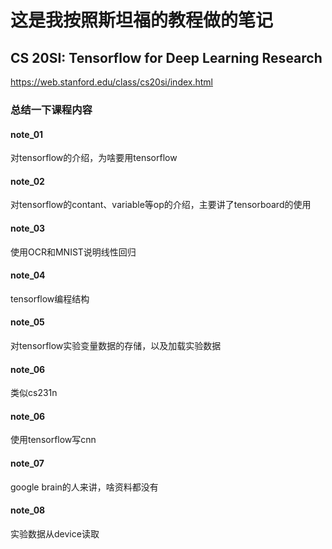 # 这是我按照斯坦福的教程做的笔记

## CS 20SI: Tensorflow for Deep Learning Research

https://web.stanford.edu/class/cs20si/index.html


### 总结一下课程内容 

#### note_01
对tensorflow的介绍，为啥要用tensorflow

#### note_02
对tensorflow的contant、variable等op的介绍，主要讲了tensorboard的使用

#### note_03
使用OCR和MNIST说明线性回归

#### note_04
tensorflow编程结构

#### note_05
对tensorflow实验变量数据的存储，以及加载实验数据

#### note_06
类似cs231n

#### note_06
使用tensorflow写cnn

#### note_07
google brain的人来讲，啥资料都没有
 
####  note_08
实验数据从device读取

